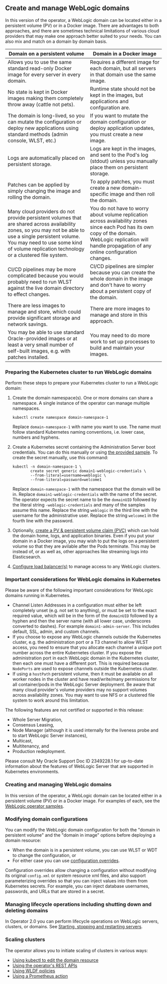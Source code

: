 ## Create and manage WebLogic domains

In this version of the operator, a WebLogic domain can be located either in a persistent volume (PV) or in a Docker image.
There are advantages to both approaches, and there are sometimes technical limitations of various 
cloud providers that may make one approach better suited to your needs.
You can also mix and match on a domain by domain basis.

| Domain on a persistent volume | Domain in a Docker image |
| --- | --- |
| Allows you to use the same standard read-only Docker image for every server in every domain. | Requires a different image for each domain, but all servers in that domain use the same image. |
| No state is kept in Docker images making them completely throw away (cattle not pets). | Runtime state should not be kept in the images, but applications and confguration are. |
| The domain is long-lived, so you can mutate the configuration or deploy new applications using standard methods (admin console, WLST, etc.) | If you want to mutate the domain configuration or deploy application updates, you must create a new image. |
| Logs are automatically placed on persistent storage.  | Logs are kept in the images, and sent to the Pod's log (stdout) unless you manually place them on persistent storage.  |
| Patches can be applied by simply changing the image and rolling the domain.  | To apply patches, you must create a new domain-specific image and then roll the domain.  | 
| Many cloud providers do not provide persistent volumes that are shared across availability zones, so you may not be able to use a single persistent volume.  You may need to use some kind of volume replication technology or a clustered file system. | You do not have to worry about volume replication across availability zones since each Pod has its own copy of the domain.  WebLogic replication will handle propagation of any online configuration changes.  | 
| CI/CD pipelines may be more complicated because you would probably need to run WLST against the live domain directory to effect changes.  | CI/CD pipelines are simpler because you can create the whole domain in the image and don't have to worry about a persistent copy of the domain.  | 
| There are less images to manage and store, which could provide significant storage and network savings.  |  There are more images to manage and store in this approach. |
| You may be able to use standard Oracle-provided images or at least a very small number of self-built images, e.g. with patches installed. | You may need to do more work to set up processes to build and maintain your images. |

### Preparing the Kubernetes cluster to run WebLogic domains

Perform these steps to prepare your Kubernetes cluster to run a WebLogic domain:

1. Create the domain namespace(s).  One or more domains can share a namespace. A single instance of the operator can manage multiple namespaces.

   ``` 
   kubectl create namespace domain-namespace-1
   ```

   Replace `domain-namespace-1` with name you want to use.  The name must follow standard Kubernetes naming conventions, i.e. lower case, 
   numbers and hyphens.

1. Create a Kubernetes secret containing the Administration Server boot credentials.  You can do this manually or using 
   [the provided sample](/kubernetes/samples/scripts/create-weblogic-domain-credentials/README.md).  To create
   the secret manually, use this command: 
   
   ``` 
   kubectl -n domain-namespace-1 \ 
           create secret generic domain1-weblogic-credentials \
           --from-literal=username=weblogic \
           --from-literal=password=welcome1
   ```
   
   Replace `domain-namespace-1` with the namespace that the domain will be in.
   Replace `domain1-weblogic-credentials` with the name of the secret.  The operator expects the secret name to be
   the `domainUID` followed by the literal string `-weblogic-credentials` and many of the samples assume this name. 
   Replace the string `weblogic` in the third line with the username for the administrative user. 
   Replace the string `welcome1` in the fourth line with the password.
   
1. Optionally, [create a PV & persistent volume claim (PVC)](kubernetes/samples/scripts/create-weblogic-domain-pv-pvc/README.md) which can hold the domain home, logs, and application binaries.
   Even if you put your domain in a Docker image, you may wish to put the logs on a persistent volume so that they are avilable after the Pods terminate.
   This may be instead of, or as well as, other approaches like streaming logs into Elasticsearch.
1. [Configure load balancer(s)](kubernetes/samples/charts/README.md) to manage access to any WebLogic clusters.

### Important considerations for WebLogic domains in Kubernetes

Please be aware of the following important considerations for WebLogic domains
running in Kubernetes.

* Channel Listen Addresses in a configuration must either be left completely unset (e.g. not set to anything), or must be set to the exact required value, which will be in the form of the `domainUID` 
  followed by a hyphen and then the server name (with all lower case, underscores converted to dashes).  For example `domain1-admin-server`. This includes default, SSL, admin, and custom channels.     
* If you choose to expose any WebLogic channels outside the Kubernetes cluster, e.g. the administration port or a T3 channel to 
  allow WLST access, you need to ensure that you allocate each channel a unique port number across the entire 
  Kubernetes cluster.  If you expose the administration port in each WebLogic domain in the Kubernetes cluster, then each one must 
  have a different port.  This is required because `NodePorts` are used to expose channels outside the Kubernetes cluster.
* If using a `hostPath` persistent volume, then it must be available on all worker nodes in the cluster and have read/write/many permissions for all container/pods in the WebLogic Server deployment.  Be aware 
  that many cloud provider's volume providers may no support volumes across availability zones.  You may want to use NFS or a clustered file system to work around this limitation.

The following features are not certified or supported in this release:

* Whole Server Migration,
* Consensus Leasing,
* Node Manager (although it is used internally for the liveness probe and to start WebLogic Server instances),
* Multicast,
* Multitenancy, and
* Production redeployment.

Please consult My Oracle Support Doc ID 2349228.1 for up-to-date information about the features of WebLogic Server that are supported in Kubernetes environments.


### Creating and managing WebLogic domains

In this version of the operator, a WebLogic domain can be located either in a persistent volume (PV) or in a Docker image. For examples of each, see the [WebLogic operator samples](../kubernetes/samples/README.md).

### Modifying domain configurations

You can modify the WebLogic domain configuration for both the "domain in persistent volume" and the "domain in image" options before deploying a domain resource:

* When the domain is in a persistent volume, you can use WLST or WDT to change the configuration, or
* For either case you can use [configuration overrides](config-overrides.md).   

Configuration overrides allow changing a configuration without modifying its original `config.xml` or system resource xml files, and also support parameterizing overrides so that you can inject values into them from Kubernetes secrets.   For example, you can inject database usernames, passwords, and URLs that are stored in a secret.

### Managing lifecycle operations including shutting down and deleting domains

In Operator 2.0 you can perform lifecycle operations on WebLogic servers, clusters, or domains.
See [Starting, stopping and restarting servers](server-lifecycle.md).

### Scaling clusters

The operator allows you to initiate scaling of clusters in various ways:

* [Using kubectl to edit the domain resource](scaling.md#on-demand-updating-the-domain-resource-directly)
* [Using the operator's REST APIs](scaling.md#calling-the-operators-rest-scale-api)
* [Using WLDF policies](scaling.md#using-a-wldf-policy-rule-and-script-action-to-call-the-operators-rest-scale-api)
* [Using a Prometheus action](scaling.md#using-a-prometheus-alert-action-to-call-the-operators-rest-scale-api)

